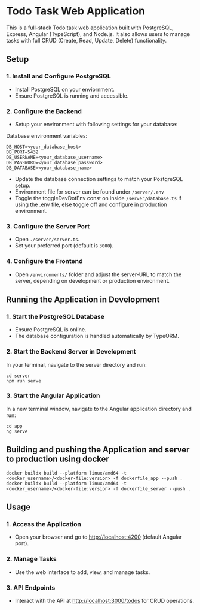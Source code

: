 # Todo Task Web Application

This is a full-stack Todo task web application built with PostgreSQL, Express, Angular (TypeScript), and Node.js. 
It also allows users to manage tasks with full CRUD (Create, Read, Update, Delete) functionality.

## Setup

### 1. Install and Configure PostgreSQL

- Install PostgreSQL on your enviornment.
- Ensure PostgreSQL is running and accessible.

### 2. Configure the Backend

- Setup your environment with following settings for your database:


Database environment variables:

    DB_HOST=<your_database_host>
    DB_PORT=5432
    DB_USERNAME=<your_database_username>
    DB_PASSWORD=<your_database_password>
    DB_DATABASE=<your_database_name>

- Update the database connection settings to match your PostgreSQL setup.
- Environment file for server can be found under `/server/.env`
- Toggle the toggleDevDotEnv const on inside `/server/database.ts` if using the .env file,
  else toggle off and configure in production environment.

### 3. Configure the Server Port

- Open `./server/server.ts`.
- Set your preferred port (default is `3000`).

### 4. Configure the Frontend
- Open `/environments/` folder and adjust the server-URL to match the server, depending on development or production environment.

## Running the Application in Development

### 1. Start the PostgreSQL Database

- Ensure PostgreSQL is online.
- The database configuration is handled automatically by TypeORM.

### 2. Start the Backend Server in Development

In your terminal, navigate to the server directory and run:

    cd server
    npm run serve

### 3. Start the Angular Application

In a new terminal window, navigate to the Angular application directory and run:

    cd app
    ng serve


## Building and pushing the Application and server to production using docker

`docker buildx build --platform linux/amd64 -t <docker_username>/<docker-file:version> -f dockerfile_app --push . `
`docker buildx build --platform linux/amd64 -t <docker_username>/<docker-file:version> -f dockerfile_server --push . `


## Usage

### 1. Access the Application

- Open your browser and go to [http://localhost:4200](http://localhost:4200) (default Angular port).

### 2. Manage Tasks

- Use the web interface to add, view, and manage tasks.

### 3. API Endpoints

- Interact with the API at [http://localhost:3000/todos](http://localhost:3000/todos) for CRUD operations.
